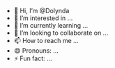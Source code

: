 - 👋 Hi, I’m @Dolynda
- 👀 I’m interested in ...
- 🌱 I’m currently learning ...
- 💞️ I’m looking to collaborate on ...
- 📫 How to reach me ...
- 😄 Pronouns: ...
- ⚡ Fun fact: ...

<!---
Dolynda/Dolynda is a ✨ special ✨ repository because its `README.md` (this file) appears on your GitHub profile.
You can click the Preview link to take a look at your changes.
--->
